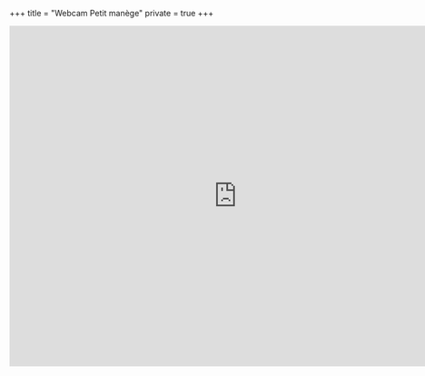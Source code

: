 +++
title = "Webcam Petit manège"
private = true
+++

<iframe src="https://restreamer.brahier.ch/856bd922-2fbd-4389-a66a-e2367d7c03ea.html" width="800" height="600" frameborder="no" scrolling="no" allowfullscreen="true"></iframe>